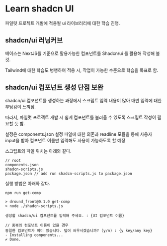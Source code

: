 # Learn shadcn UI

파일럿 프로젝트 개발에 적용될 ui 라이브러리에 대한 학습 진행.

## shadcn/ui 러닝커브

베이스는 NextJS를 기준으로 활용가능한 컴포넌트를 Shadcn/ui 를 활용해 작성해 볼 것.

Tailwind에 대한 학습도 병행하여 적용 시, 작업이 가능한 수준으로 학습을 목표로 함.

## shadcn/ui 컴포넌트 생성 단점 보완

shadcn/ui 컴포넌트를 생성하는 과정에서 스크립트 입력 내용이 많아 매번 입력에 대한 부담감이 느껴짐.

따라서, 파일럿 프로젝트 개발 시 쉽게 컴포넌트를 불러올 수 있도록 스크립트 작성이 필요할 듯 함.

설정은 components.json 설정 파일에 대한 의존과 readline 모듈을 통해 사용자 input을 받아 컴포넌트 이름만 입력해도 사용이 가능하도록 할 예정

스크립트의 파일 위치는 아래와 같다.

```
// root
components.json
shadcn-scripts.js
package.json // add run shadcn-scripts.js to package.json
```

실행 방법은 아래와 같다.

```
npm run get-comp

> dround_front@0.1.0 get-comp
> node ./shadcn-scripts.js

생성할 shadcn/ui 컴포넌트를 입력해 주세요. : {UI 컴포넌트 이름}

// 중복의 컴포넌트 이름이 있을 경우
동일한 컴포넌트가 이미 있습니다. 덮어 씌우시겠습니까? (y/n) : {y key/any key}
- Installing components...
✔ Done.
```
